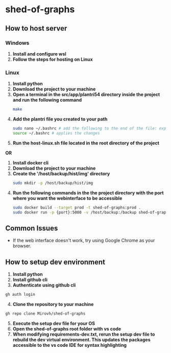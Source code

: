 # shed-of-graphs

## How to host server
### Windows
1. **Install and configure wsl**
2. **Follow the steps for hosting on Linux**

### Linux
1. **Install python**
2. **Download the project to your machine**
3. **Open a terminal in the src/app/plantri54 directory inside the project and run the following command**
    ```bash
    make
    ```
3. **Add the plantri file you created to your path**
    ```bash
    sudo nano ~/.bashrc # add the following to the end of the file: export PATH=$PATH:/path/to/the/plantri/file
    source ~/.bashrc # applies the changes
    ```  
4. **Run the host-linux.sh file located in the root directory of the project**

**OR**

1. **Install docker cli**
2. **Download the project to your machine**
3. **Create the '/host/backup/hist/img' directory**
    ```bash
    sudo mkdir -p /host/backup/hist/img
    ```
4. **Run the following commands in the the project directory with the port where you want the webinterface to be accessible**
    ```bash
    sudo docker build --target prod -t shed-of-graphs:prod .
    sudo docker run -p {port}:5000 -v /host/backup:/backup shed-of-graphs:prod
    ```

## Common Issues
- If the web interface doesn't work, try using Google Chrome as your browser.


## How to setup dev environment
1. **Install python**
2. **Install github cli**
3. **Authenticate using github cli**
```bash
gh auth login
```
4. **Clone the repository to your machine**
```bash
gh repo clone Mirovh/shed-of-graphs
```
5. **Execute the setup dev file for your OS**
6. **Open the shed-of-graphs root folder with vs code**
7. **When modifying requirements-dev.txt, rerun the setup dev file to rebuild the dev virtual environment. This updates the packages accessible to the vs code IDE for syntax highlighting**
